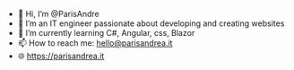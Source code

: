 - 👋 Hi, I’m @ParisAndre
- 👀 I’m an IT engineer passionate about developing and creating websites
- 🌱 I’m currently learning C#, Angular, css, Blazor
- 📫 How to reach me: hello@parisandrea.it
- 🌐 https://parisandrea.it

<!---
ParisAndre/ParisAndre is a ✨ special ✨ repository because its `README.md` (this file) appears on your GitHub profile.
You can click the Preview link to take a look at your changes.
--->
